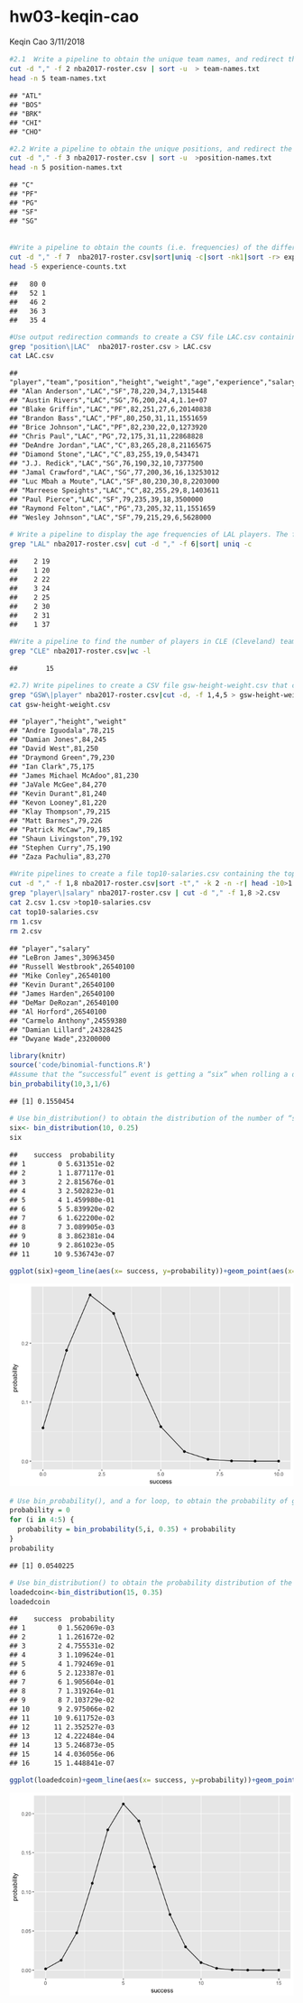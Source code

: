 hw03-keqin-cao
================
Keqin Cao
3/11/2018

``` bash
#2.1  Write a pipeline to obtain the unique team names, and redirect the output to a text fileteam-names.txt. Use head to display the first five lines of the created file (output shownbelown).
cut -d "," -f 2 nba2017-roster.csv | sort -u  > team-names.txt
head -n 5 team-names.txt 
```

    ## "ATL"
    ## "BOS"
    ## "BRK"
    ## "CHI"
    ## "CHO"

``` bash
#2.2 Write a pipeline to obtain the unique positions, and redirect the output to a text fileposition-names.txt. Use head to display the first five lines of the created file (outputshown belown)
cut -d "," -f 3 nba2017-roster.csv | sort -u  >position-names.txt
head -n 5 position-names.txt 
```

    ## "C"
    ## "PF"
    ## "PG"
    ## "SF"
    ## "SG"

``` bash
 
#Write a pipeline to obtain the counts (i.e. frequencies) of the different experience values,displayed from largest to smallest (i.e. descending order). Redirect the output to a text file experience-counts.txt. Use head to display the first five lines of the created file (output4 shown belown). The first column corresponds to count, the second column corresponds to experience
cut -d "," -f 7  nba2017-roster.csv|sort|uniq -c|sort -nk1|sort -r> experience-counts.txt
head -5 experience-counts.txt
```

    ##   80 0
    ##   52 1
    ##   46 2
    ##   36 3
    ##   35 4

``` bash
#Use output redirection commands to create a CSV file LAC.csv containing data for the LAC team (Los Angeles Clippers). Your CSV file should include column names. Use cat to display the content of the created file (output shown belown).
grep "position\|LAC"  nba2017-roster.csv > LAC.csv
cat LAC.csv
```

    ## "player","team","position","height","weight","age","experience","salary"
    ## "Alan Anderson","LAC","SF",78,220,34,7,1315448
    ## "Austin Rivers","LAC","SG",76,200,24,4,1.1e+07
    ## "Blake Griffin","LAC","PF",82,251,27,6,20140838
    ## "Brandon Bass","LAC","PF",80,250,31,11,1551659
    ## "Brice Johnson","LAC","PF",82,230,22,0,1273920
    ## "Chris Paul","LAC","PG",72,175,31,11,22868828
    ## "DeAndre Jordan","LAC","C",83,265,28,8,21165675
    ## "Diamond Stone","LAC","C",83,255,19,0,543471
    ## "J.J. Redick","LAC","SG",76,190,32,10,7377500
    ## "Jamal Crawford","LAC","SG",77,200,36,16,13253012
    ## "Luc Mbah a Moute","LAC","SF",80,230,30,8,2203000
    ## "Marreese Speights","LAC","C",82,255,29,8,1403611
    ## "Paul Pierce","LAC","SF",79,235,39,18,3500000
    ## "Raymond Felton","LAC","PG",73,205,32,11,1551659
    ## "Wesley Johnson","LAC","SF",79,215,29,6,5628000

``` bash
# Write a pipeline to display the age frequencies of LAL players. The first columncorresponds to count, the second column corresponds to age.
grep "LAL" nba2017-roster.csv| cut -d "," -f 6|sort| uniq -c
```

    ##    2 19
    ##    1 20
    ##    2 22
    ##    3 24
    ##    2 25
    ##    2 30
    ##    2 31
    ##    1 37

``` bash
#Write a pipeline to find the number of players in CLE (Cleveland) team; the output should be just the number of players.
grep "CLE" nba2017-roster.csv|wc -l
```

    ##       15

``` bash
#2.7) Write pipelines to create a CSV file gsw-height-weight.csv that contains the player,height and weight of GSW players. Your CSV file should include column names. Use cat to display the file contents:
grep "GSW\|player" nba2017-roster.csv|cut -d, -f 1,4,5 > gsw-height-weight.csv
cat gsw-height-weight.csv
```

    ## "player","height","weight"
    ## "Andre Iguodala",78,215
    ## "Damian Jones",84,245
    ## "David West",81,250
    ## "Draymond Green",79,230
    ## "Ian Clark",75,175
    ## "James Michael McAdoo",81,230
    ## "JaVale McGee",84,270
    ## "Kevin Durant",81,240
    ## "Kevon Looney",81,220
    ## "Klay Thompson",79,215
    ## "Matt Barnes",79,226
    ## "Patrick McCaw",79,185
    ## "Shaun Livingston",79,192
    ## "Stephen Curry",75,190
    ## "Zaza Pachulia",83,270

``` bash
#Write pipelines to create a file top10-salaries.csv containing the top10 player salaries,arranged by salary from largest to smallest. Your CSV file should include column names.Use cat to display the file contents:
cut -d "," -f 1,8 nba2017-roster.csv|sort -t"," -k 2 -n -r| head -10>1.csv
grep "player\|salary" nba2017-roster.csv | cut -d "," -f 1,8 >2.csv
cat 2.csv 1.csv >top10-salaries.csv
cat top10-salaries.csv
rm 1.csv
rm 2.csv
```

    ## "player","salary"
    ## "LeBron James",30963450
    ## "Russell Westbrook",26540100
    ## "Mike Conley",26540100
    ## "Kevin Durant",26540100
    ## "James Harden",26540100
    ## "DeMar DeRozan",26540100
    ## "Al Horford",26540100
    ## "Carmelo Anthony",24559380
    ## "Damian Lillard",24328425
    ## "Dwyane Wade",23200000

``` r
library(knitr)
source('code/binomial-functions.R')
#Assume that the “successful” event is getting a “six” when rolling a die. Consider rolling a fair die 10 times. Use bin_probability() to find the probability of getting exactly 3 sixes.
bin_probability(10,3,1/6)
```

    ## [1] 0.1550454

``` r
# Use bin_distribution() to obtain the distribution of the number of “sixes” when rolling a loaded die 10 times, in which the number “six” has probability of 0.25. Make a plot of this distribution.
six<- bin_distribution(10, 0.25)
six
```

    ##    success  probability
    ## 1        0 5.631351e-02
    ## 2        1 1.877117e-01
    ## 3        2 2.815676e-01
    ## 4        3 2.502823e-01
    ## 5        4 1.459980e-01
    ## 6        5 5.839920e-02
    ## 7        6 1.622200e-02
    ## 8        7 3.089905e-03
    ## 9        8 3.862381e-04
    ## 10       9 2.861023e-05
    ## 11      10 9.536743e-07

``` r
ggplot(six)+geom_line(aes(x= success, y=probability))+geom_point(aes(x= success, y=probability))
```

![](images/unnamed-chunk-1-1.png)

``` r
# Use bin_probability(), and a for loop, to obtain the probability of getting more than 3 heads in 5 tosses with a biased coin of 35% chance of heads.
probability = 0
for (i in 4:5) {
  probability = bin_probability(5,i, 0.35) + probability
} 
probability
```

    ## [1] 0.0540225

``` r
# Use bin_distribution() to obtain the probability distribution of the number of heads when tossing a loaded coin 15 times, with 35% chance of heads. Make a plot of this distribution.
loadedcoin<-bin_distribution(15, 0.35)
loadedcoin
```

    ##    success  probability
    ## 1        0 1.562069e-03
    ## 2        1 1.261672e-02
    ## 3        2 4.755531e-02
    ## 4        3 1.109624e-01
    ## 5        4 1.792469e-01
    ## 6        5 2.123387e-01
    ## 7        6 1.905604e-01
    ## 8        7 1.319264e-01
    ## 9        8 7.103729e-02
    ## 10       9 2.975066e-02
    ## 11      10 9.611752e-03
    ## 12      11 2.352527e-03
    ## 13      12 4.222484e-04
    ## 14      13 5.246873e-05
    ## 15      14 4.036056e-06
    ## 16      15 1.448841e-07

``` r
ggplot(loadedcoin)+geom_line(aes(x= success, y=probability))+geom_point(aes(x= success, y=probability))
```

![](images/unnamed-chunk-1-2.png)
